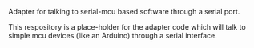 Adapter for talking to serial-mcu based software through a serial port.

This respository is a place-holder for the adapter code which will talk to simple mcu devices (like an Arduino) through a serial interface.
